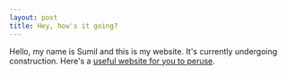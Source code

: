 ```yaml
---
layout: post
title: Hey, how's it going?
---
```


Hello, my name is Sumil and this is my website. It's currently undergoing construction.
Here's a [useful website for you to peruse](http://www.google.com).
